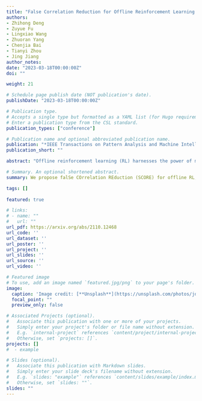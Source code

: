 ```yaml
---
title: "False Correlation Reduction for Offline Reinforcement Learning."
authors:
- Zhihong Deng
- Zuyue Fu
- Lingxiao Wang
- Zhuoran Yang
- Chenjia Bai
- Tianyi Zhou
- Jing Jiang
author_notes:
date: "2023-03-18T00:00:00Z"
doi: ""

weight: 21

# Schedule page publish date (NOT publication's date).
publishDate: "2023-03-18T00:00:00Z"

# Publication type.
# Accepts a single type but formatted as a YAML list (for Hugo requirements).
# Enter a publication type from the CSL standard.
publication_types: ["conference"]

# Publication name and optional abbreviated publication name.
publication: "*IEEE Transactions on Pattern Analysis and Machine Intelligence (**TPAMI**)*, 2023"
publication_short: ""

abstract: "Offline reinforcement learning (RL) harnesses the power of massive datasets for resolving sequential decision problems. Most existing papers only discuss defending against out-of-distribution (OOD) actions while we investigate a broader issue, the false correlations between epistemic uncertainty and decision-making, an essential factor that causes suboptimality. In this paper, we propose falSe COrrelation REduction (SCORE) for offline RL, a practically effective and theoretically provable algorithm. We empirically show that SCORE achieves the SoTA performance with 3.1x acceleration on various tasks in a standard benchmark (D4RL). The proposed algorithm introduces an annealing behavior cloning regularizer to help produce a high-quality estimation of uncertainty which is critical for eliminating false correlations from suboptimality. Theoretically, we justify the rationality of the proposed method and prove its convergence to the optimal policy with a sublinear rate under mild assumptions."

# Summary. An optional shortened abstract.
summary: We propose falSe COrrelation REduction (SCORE) for offline RL, a practically effective and theoretically provable algorithm.

tags: []
  
featured: true

# links:
# - name: ""
#   url: ""
url_pdf: https://arxiv.org/abs/2110.12468
url_code: ''
url_dataset: ''
url_poster: ''
url_project: ''
url_slides: ''
url_source: ''
url_video: ''

# Featured image
# To use, add an image named `featured.jpg/png` to your page's folder. 
image:
  caption: 'Image credit: [**Unsplash**](https://unsplash.com/photos/jdD8gXaTZsc)'
  focal_point: ""
  preview_only: false

# Associated Projects (optional).
#   Associate this publication with one or more of your projects.
#   Simply enter your project's folder or file name without extension.
#   E.g. `internal-project` references `content/project/internal-project/index.md`.
#   Otherwise, set `projects: []`.
projects: []
#  - example

# Slides (optional).
#   Associate this publication with Markdown slides.
#   Simply enter your slide deck's filename without extension.
#   E.g. `slides: "example"` references `content/slides/example/index.md`.
#   Otherwise, set `slides: ""`.
slides: ""
---
```

